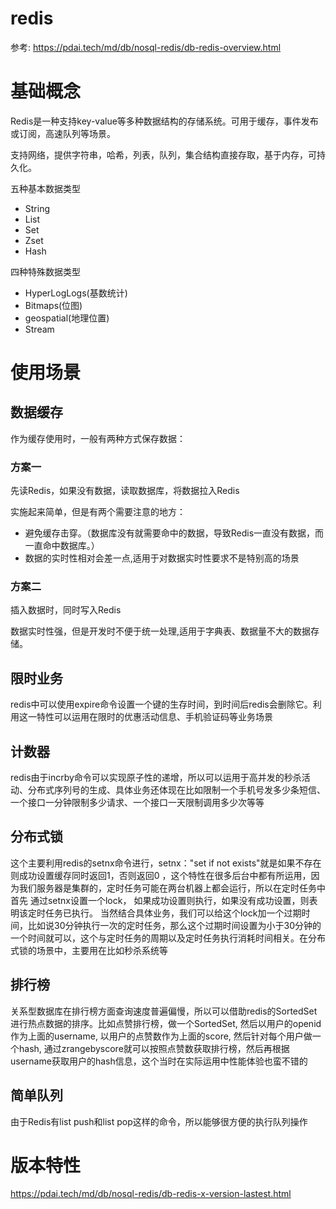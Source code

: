 # redis

参考: https://pdai.tech/md/db/nosql-redis/db-redis-overview.html

# 基础概念

Redis是一种支持key-value等多种数据结构的存储系统。可用于缓存，事件发布或订阅，高速队列等场景。

支持网络，提供字符串，哈希，列表，队列，集合结构直接存取，基于内存，可持久化。

五种基本数据类型
- String
- List
- Set
- Zset
- Hash

四种特殊数据类型
- HyperLogLogs(基数统计) 
- Bitmaps(位图)
- geospatial(地理位置)
- Stream

# 使用场景

## 数据缓存

作为缓存使用时，一般有两种方式保存数据：

### 方案一

先读Redis，如果没有数据，读取数据库，将数据拉入Redis

实施起来简单，但是有两个需要注意的地方：
- 避免缓存击穿。（数据库没有就需要命中的数据，导致Redis一直没有数据，而一直命中数据库。）
- 数据的实时性相对会差一点,适用于对数据实时性要求不是特别高的场景

### 方案二

插入数据时，同时写入Redis

数据实时性强，但是开发时不便于统一处理,适用于字典表、数据量不大的数据存储。

## 限时业务

redis中可以使用expire命令设置一个键的生存时间，到时间后redis会删除它。利用这一特性可以运用在限时的优惠活动信息、手机验证码等业务场景

## 计数器

redis由于incrby命令可以实现原子性的递增，所以可以运用于高并发的秒杀活动、分布式序列号的生成、具体业务还体现在比如限制一个手机号发多少条短信、一个接口一分钟限制多少请求、一个接口一天限制调用多少次等等

## 分布式锁

这个主要利用redis的setnx命令进行，setnx："set if not exists"就是如果不存在则成功设置缓存同时返回1，否则返回0 ，这个特性在很多后台中都有所运用，因为我们服务器是集群的，定时任务可能在两台机器上都会运行，所以在定时任务中首先 通过setnx设置一个lock， 如果成功设置则执行，如果没有成功设置，则表明该定时任务已执行。 当然结合具体业务，我们可以给这个lock加一个过期时间，比如说30分钟执行一次的定时任务，那么这个过期时间设置为小于30分钟的一个时间就可以，这个与定时任务的周期以及定时任务执行消耗时间相关。在分布式锁的场景中，主要用在比如秒杀系统等

## 排行榜

关系型数据库在排行榜方面查询速度普遍偏慢，所以可以借助redis的SortedSet进行热点数据的排序。比如点赞排行榜，做一个SortedSet, 然后以用户的openid作为上面的username, 以用户的点赞数作为上面的score, 然后针对每个用户做一个hash, 通过zrangebyscore就可以按照点赞数获取排行榜，然后再根据username获取用户的hash信息，这个当时在实际运用中性能体验也蛮不错的

## 简单队列

由于Redis有list push和list pop这样的命令，所以能够很方便的执行队列操作

# 版本特性

https://pdai.tech/md/db/nosql-redis/db-redis-x-version-lastest.html